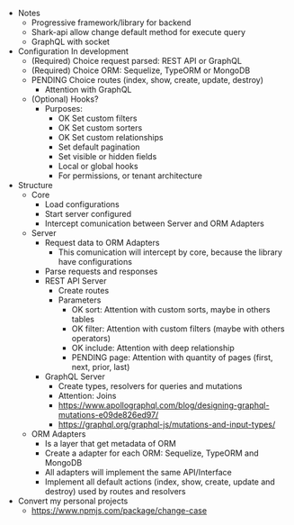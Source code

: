 - Notes
  - Progressive framework/library for backend
  - Shark-api allow change default method for execute query
  - GraphQL with socket
- Configuration In development
  - (Required) Choice request parsed: REST API or GraphQL
  - (Required) Choice ORM: Sequelize, TypeORM or MongoDB
  - PENDING Choice routes (index, show, create, update, destroy)
    - Attention with GraphQL
  - (Optional) Hooks?
    - Purposes:
      - OK Set custom filters
      - OK Set custom sorters
      - OK Set custom relationships
      - Set default pagination
      - Set visible or hidden fields
      - Local or global hooks
      - For permissions, or tenant architecture
- Structure
  - Core
    - Load configurations
    - Start server configured
    - Intercept comunication between Server and ORM Adapters
  - Server
    - Request data to ORM Adapters
      - This comunication will intercept by core, because the library have configurations
    - Parse requests and responses
    - REST API Server
      - Create routes
      - Parameters
        - OK sort: Attention with custom sorts, maybe in others tables
        - OK filter: Attention with custom filters (maybe with others operators)
        - OK include: Attention with deep relationship
        - PENDING page: Attention with quantity of pages (first, next, prior, last)
    - GraphQL Server
      - Create types, resolvers for queries and mutations
      - Attention: Joins
      - https://www.apollographql.com/blog/designing-graphql-mutations-e09de826ed97/
      - https://graphql.org/graphql-js/mutations-and-input-types/
  - ORM Adapters
    - Is a layer that get metadata of ORM
    - Create a adapter for each ORM: Sequelize, TypeORM and MongoDB
    - All adapters will implement the same API/Interface
    - Implement all default actions (index, show, create, update and destroy) used by routes and resolvers
- Convert my personal projects
  - https://www.npmjs.com/package/change-case